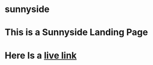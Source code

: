 # sunnyside
# This is a Sunnyside Landing Page
# Here Is a [live link](https://nellymakks.github.io/sunnyside/)
